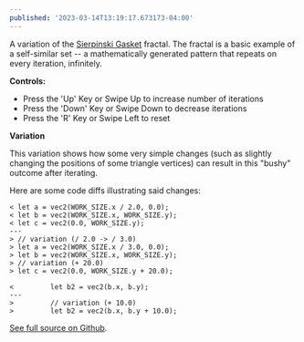```yaml
---
published: '2023-03-14T13:19:17.673173-04:00'
---
```


A variation of the [Sierpinski Gasket](https://en.wikipedia.org/wiki/Sierpi%C5%84ski_triangle) fractal. The fractal is a basic example of a self-similar set -- a mathematically generated pattern that repeats on every iteration, infinitely.

**Controls:**
* Press the 'Up' Key or Swipe Up to increase number of iterations
* Press the 'Down' Key or Swipe Down to decrease iterations
* Press the 'R' Key or Swipe Left to reset

**Variation**

This variation shows how some very simple changes (such as slightly changing the positions of some triangle vertices) can result in this "bushy" outcome after iterating.

Here are some code diffs illustrating said changes:

```
< let a = vec2(WORK_SIZE.x / 2.0, 0.0);
< let b = vec2(WORK_SIZE.x, WORK_SIZE.y);
< let c = vec2(0.0, WORK_SIZE.y);
---
> // variation (/ 2.0 -> / 3.0)
> let a = vec2(WORK_SIZE.x / 3.0, 0.0);
> let b = vec2(WORK_SIZE.x, WORK_SIZE.y);
> // variation (+ 20.0)
> let c = vec2(0.0, WORK_SIZE.y + 20.0);
```

```
<         let b2 = vec2(b.x, b.y);
---
>         // variation (+ 10.0)
>         let b2 = vec2(b.x, b.y + 10.0);
```

[See full source on Github](https://github.com/riverfr0zen/sketches/blob/main/notan_sketches/src/fractals/sierpinski.rs).